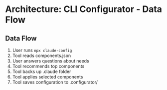 # Architecture: CLI Configurator - Data Flow

## Data Flow
1. User runs `npx claude-config`
2. Tool reads components.json
3. User answers questions about needs
4. Tool recommends top components
5. Tool backs up .claude folder
6. Tool applies selected components
7. Tool saves configuration to .configurator/